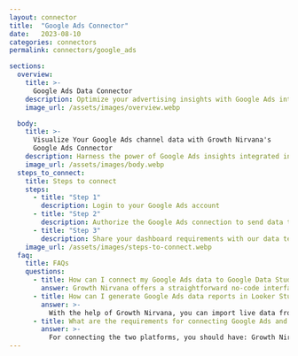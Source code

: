 ```yaml
---
layout: connector
title:  "Google Ads Connector"
date:   2023-08-10
categories: connectors
permalink: connectors/google_ads

sections:
  overview:
    title: >-
      Google Ads Data Connector
    description: Optimize your advertising insights with Google Ads integration. Seamlessly merge ad data from Google Ads with Looker Studio's analytical capabilities, unlocking insights that power ad strategies, customer engagement, and campaign performance.
    image_url: /assets/images/overview.webp

  body:
    title: >-
      Visualize Your Google Ads channel data with Growth Nirvana's
      Google Ads Connector
    description: Harness the power of Google Ads insights integrated into Looker Studio for strategic advertising decisions.
    image_url: /assets/images/body.webp
  steps_to_connect:
    title: Steps to connect
    steps:
      - title: "Step 1"
        description: Login to your Google Ads account
      - title: "Step 2"
        description: Authorize the Google Ads connection to send data to Growth Nirvana
      - title: "Step 3"
        description: Share your dashboard requirements with our data team. We will build the report for you.
    image_url: /assets/images/steps-to-connect.webp
  faq:
    title: FAQs
    questions:
      - title: How can I connect my Google Ads data to Google Data Studio/Looker Studio?
        answer: Growth Nirvana offers a straightforward no-code interface to connect to Google Ads data sources.
      - title: How can I generate Google Ads data reports in Looker Studio?
        answer: >-
          With the help of Growth Nirvana, you can import live data from Google Ads into Looker Studio. These data can be viewed in charts, tables, and dashboards to generate branded reports that can be shared instantly.
      - title: What are the requirements for connecting Google Ads and Looker Studio?
        answer: >-
          For connecting the two platforms, you should have: Growth Nirvana Account and Google Ads Ads Account
---
```

